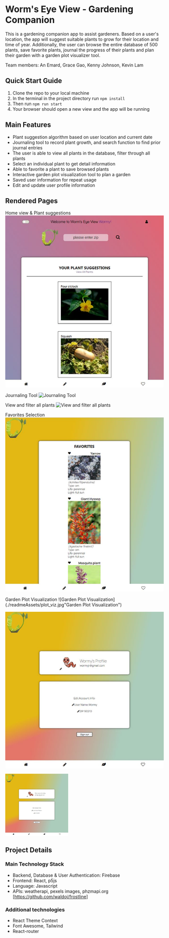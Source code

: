 # Worm's Eye View - Gardening Companion

This is a gardening companion app to assist gardeners. Based on a user's location, the app will suggest suitable plants to grow for their location and time of year. Additionally, the user can browse the entire database of 500 plants, save favorite plants, journal the progress of their plants and plan their garden with a garden plot visualizer tool.

Team members:
An Emard, Grace Gao, Kenny Johnson, Kevin Lam

## Quick Start Guide

1. Clone the repo to your local machine
2. In the terminal in the project directory run `npm install`
3. Then run `npm run start`
4. Your browser should open a new view and the app will be running

## Main Features

- Plant suggestion algorithm based on user location and current date
- Journaling tool to record plant growth, and search function to find prior journal entries
- The user is able to view all plants in the database, filter through all plants
- Select an individual plant to get detail information
- Able to favorite a plant to save browsed plants
- Interactive garden plot visualization tool to plan a garden
- Saved user information for repeat usage
- Edit and update user profile information

## Rendered Pages

Home view & Plant suggestions
![Home view & Plant suggestions](./readmeAssets/home_plant_sug.jpg "Home view & Plant suggestions")

Journaling Tool
![Journaling Tool](./public/journal.jpg "Journaling Tool")

View and filter all plants
![View and filter all plants](./public/all_filter.jpg "View and filter all plants")

Favorites Selection
![Favorites Selection](./readmeAssets/fav.jpg "Favorites Selection")

Garden Plot Visualization
![Garden Plot Visualization](./readmeAssets/plot_viz.jpg"Garden Plot Visualization")

![User Profile](./readmeAssets/profile.jpg "User Profile")

<img src="./readmeAssets/profile.jpg " alt="drawing" width="200"/>

## Project Details

### Main Technology Stack

- Backend, Database & User Authentication: Firebase
- Frontend: React, p5js
- Language: Javascript
- APIs: weatherapi, pexels images, phzmapi.org [https://github.com/waldoj/frostline]

### Additional technologies

- React Theme Context
- Font Awesome, Tailwind
- React-router

